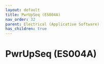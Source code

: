 ```yaml
---
layout: default
title: PwrUpSeq (ES004A)
nav_order: 32
parent: Electrical (Applicative Software)
has_children: true
---
```

# PwrUpSeq (ES004A)
